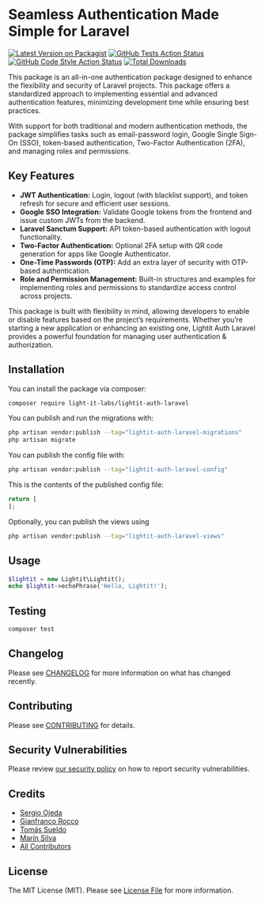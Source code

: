 # Seamless Authentication Made Simple for Laravel

[![Latest Version on Packagist](https://img.shields.io/packagist/v/light-it-labs/lightit-auth-laravel.svg?style=flat-square)](https://packagist.org/packages/light-it-labs/lightit-auth-laravel)
[![GitHub Tests Action Status](https://img.shields.io/github/actions/workflow/status/light-it-labs/lightit-auth-laravel/run-tests.yml?branch=main&label=tests&style=flat-square)](https://github.com/light-it-labs/lightit-auth-laravel/actions?query=workflow%3Arun-tests+branch%3Amain)
[![GitHub Code Style Action Status](https://img.shields.io/github/actions/workflow/status/light-it-labs/lightit-auth-laravel/fix-php-code-style-issues.yml?branch=main&label=code%20style&style=flat-square)](https://github.com/light-it-labs/lightit-auth-laravel/actions?query=workflow%3A"Fix+PHP+code+style+issues"+branch%3Amain)
[![Total Downloads](https://img.shields.io/packagist/dt/light-it-labs/lightit-auth-laravel.svg?style=flat-square)](https://packagist.org/packages/light-it-labs/lightit-auth-laravel)  

This package is an all-in-one authentication package designed to enhance the flexibility and security of Laravel projects. This package offers a standardized approach to implementing essential and advanced authentication features, minimizing development time while ensuring best practices.  

With support for both traditional and modern authentication methods, the package simplifies tasks such as email-password login, Google Single Sign-On (SSO), token-based authentication, Two-Factor Authentication (2FA), and managing roles and permissions.  

## Key Features

- **JWT Authentication:** Login, logout (with blacklist support), and token refresh for secure and efficient user sessions.
- **Google SSO Integration:** Validate Google tokens from the frontend and issue custom JWTs from the backend.  
- **Laravel Sanctum Support:** API token-based authentication with logout functionality.  
- **Two-Factor Authentication:** Optional 2FA setup with QR code generation for apps like Google Authenticator.  
- **One-Time Passwords (OTP):** Add an extra layer of security with OTP-based authentication.  
- **Role and Permission Management:** Built-in structures and examples for implementing roles and permissions to standardize access control across projects.  

This package is built with flexibility in mind, allowing developers to enable or disable features based on the project’s requirements. Whether you’re starting a new application or enhancing an existing one, Lightit Auth Laravel provides a powerful foundation for managing user authentication & authorization.

## Installation

You can install the package via composer:

```bash
composer require light-it-labs/lightit-auth-laravel
```

You can publish and run the migrations with:

```bash
php artisan vendor:publish --tag="lightit-auth-laravel-migrations"
php artisan migrate
```

You can publish the config file with:

```bash
php artisan vendor:publish --tag="lightit-auth-laravel-config"
```

This is the contents of the published config file:

```php
return [
];
```

Optionally, you can publish the views using

```bash
php artisan vendor:publish --tag="lightit-auth-laravel-views"
```

## Usage

```php
$lightit = new Lightit\Lightit();
echo $lightit->echoPhrase('Hello, Lightit!');
```

## Testing

```bash
composer test
```

## Changelog

Please see [CHANGELOG](CHANGELOG.md) for more information on what has changed recently.

## Contributing

Please see [CONTRIBUTING](CONTRIBUTING.md) for details.

## Security Vulnerabilities

Please review [our security policy](../../security/policy) on how to report security vulnerabilities.

## Credits

- [Sergio Ojeda](https://github.com/sojeda)
- [Gianfranco Rocco](https://github.com/gianfranco-rocco)
- [Tomás Sueldo](https://github.com/tomisueldo)
- [Marín Silva](https://github.com/Tincho44)
- [All Contributors](../../contributors)

## License

The MIT License (MIT). Please see [License File](LICENSE.md) for more information.
